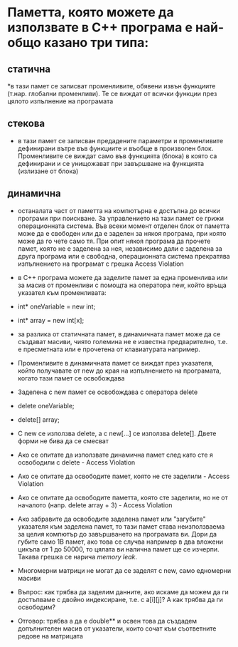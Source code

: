 # Паметта, която можете да използвате в C++ програма е най-общо казано три типа:


## статична
   *в тази памет се записват променливите, обявени извън функциите
(т.нар. глобални променливи). Те се виждат от всички функции през
цялото изпълнение на програмата
## стекова
   * в тази памет се записван предадените параметри и променливите
дефинирани вътре във функциите и въобще в произволен блок.
Променливите се виждат само във функцията (блока) в която са
дефинирани и се унищожават при завършване на функцията (излизане
от блока)
## динамична
  * останалата част от паметта на компютърна е достъпна до всички
програми при поискване. За управлението на тази памет се грижи
операционната система. Във всеки момент отделен блок от паметта
може да е свободен или да е заделен за някоя програма, при която
може да го чете само тя. При опит някоя програма да прочете памет,
която не е заделена за нея, независимо дали е заделена за друга
програма или е свободна, операционната система прекратява
изпълнението на програмат с грешка Access Violation
  * в C++ програма можете да заделите памет за една променлива или за
масив от променливи с помощта на оператора new, който връща
указател към променливата:
* int* oneVariable = new int;
* int* array = new int[x];
* за разлика от статичната памет, в динамичната памет може да се
създават масиви, чиято големина не е известна предварително, т.е. е
пресметната или е прочетена от клавиатурата например.
* Променливите в динамичната памет се виждат през указателя, който
получавате от new до края на изпълнението на програмата, когато тази
памет се освобождава
* Заделена с new памет се освобождава с оператора delete
* delete oneVariable;
* delete[] array;
* С new се използва delete, а с new[...] се използва delete[]. Двете форми
не бива да се смесват
* Ако се опитате да използвате динамична памет след като сте я
освободили с delete - Access Violation
* Ако се опитате да освободите памет, която не сте заделили - Access
Violation


* Ако се опитате да освободите паметта, която сте заделили, но не от
началото (напр. delete array + 3) - Access Violation
* Ако забравите да освободите заделена памет или "загубите" указателя
към заделена памет, то тази памет става неизползваема за целия
компютър до завършването на програмата ви. Дори да губите само 1B
памет, ако това се случва например в два вложени цикъла от 1 до
50000, то цялата ви налична памет ще се изчерпи. Такава грешка се
нарича _memory leak_.
* Многомерни матрици не могат да се заделят с new, само едномерни
масиви
* Въпрос: как трябва да заделим данните, ако искаме да можем да ги
достъпваме с двойно индексиране, т.е. с a[i][j]? А как трябва да ги
освободим?
* Отговор: трябва a да е double** и освен това да създадем
допълнителен масив от указатели, които сочат към съответните
редове на матрицата

